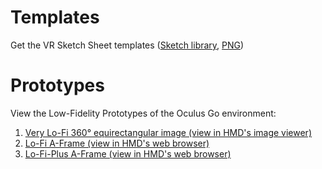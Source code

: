# Templates
Get the VR Sketch Sheet templates ([Sketch library](./templates/VRSketchSheets.sketch), [PNG](./templates/VRSketchSheet_3600px.png))

# Prototypes
View the Low-Fidelity Prototypes of the Oculus Go environment:
1. [Very Lo-Fi 360&deg; equirectangular image (view in HMD's image viewer)](./prototypes/01_360-equirectangular-images/OculusGo-HomeEnv-Notifications-lofi.png)
1. [Lo-Fi A-Frame (view in HMD's web browser)](./prototypes/02_aframe_OculusGo-lofi)
1. [Lo-Fi-Plus A-Frame (view in HMD's web browser)](./prototypes/03_aframe_OculusGo-lofiplus)
